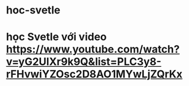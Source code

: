 # hoc-svetle

# học Svetle với video https://www.youtube.com/watch?v=yG2UlXr9k9Q&list=PLC3y8-rFHvwiYZOsc2D8AO1MYwLjZQrKx
